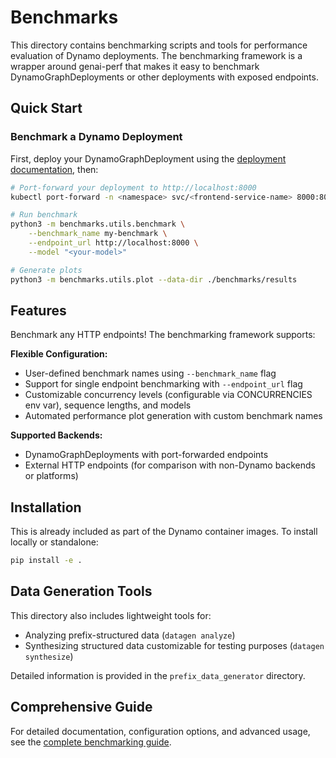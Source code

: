<!-- # SPDX-FileCopyrightText: Copyright (c) 2025 NVIDIA CORPORATION & AFFILIATES. All rights reserved.
# SPDX-License-Identifier: Apache-2.0
#
# Licensed under the Apache License, Version 2.0 (the "License");
# you may not use this file except in compliance with the License.
# You may obtain a copy of the License at
#
# http://www.apache.org/licenses/LICENSE-2.0
#
# Unless required by applicable law or agreed to in writing, software
# distributed under the License is distributed on an "AS IS" BASIS,
# WITHOUT WARRANTIES OR CONDITIONS OF ANY KIND, either express or implied.
# See the License for the specific language governing permissions and
# limitations under the License. -->

# Benchmarks

This directory contains benchmarking scripts and tools for performance evaluation of Dynamo deployments. The benchmarking framework is a wrapper around genai-perf that makes it easy to benchmark DynamoGraphDeployments or other deployments with exposed endpoints.

## Quick Start

### Benchmark a Dynamo Deployment
First, deploy your DynamoGraphDeployment using the [deployment documentation](../components/backends/), then:

```bash
# Port-forward your deployment to http://localhost:8000
kubectl port-forward -n <namespace> svc/<frontend-service-name> 8000:8000 > /dev/null 2>&1 &

# Run benchmark
python3 -m benchmarks.utils.benchmark \
    --benchmark_name my-benchmark \
    --endpoint_url http://localhost:8000 \
    --model "<your-model>"

# Generate plots
python3 -m benchmarks.utils.plot --data-dir ./benchmarks/results
```

## Features

Benchmark any HTTP endpoints! The benchmarking framework supports:

**Flexible Configuration:**
- User-defined benchmark names using `--benchmark_name` flag
- Support for single endpoint benchmarking with `--endpoint_url` flag
- Customizable concurrency levels (configurable via CONCURRENCIES env var), sequence lengths, and models
- Automated performance plot generation with custom benchmark names

**Supported Backends:**
- DynamoGraphDeployments with port-forwarded endpoints
- External HTTP endpoints (for comparison with non-Dynamo backends or platforms)

## Installation

This is already included as part of the Dynamo container images. To install locally or standalone:

```bash
pip install -e .
```

## Data Generation Tools

This directory also includes lightweight tools for:
- Analyzing prefix-structured data (`datagen analyze`)
- Synthesizing structured data customizable for testing purposes (`datagen synthesize`)

Detailed information is provided in the `prefix_data_generator` directory.

## Comprehensive Guide

For detailed documentation, configuration options, and advanced usage, see the [complete benchmarking guide](../docs/benchmarks/benchmarking.md).
